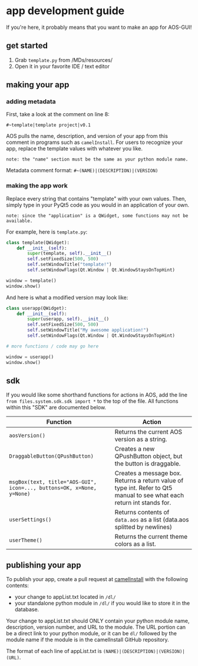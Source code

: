 # app development guide

If you're here, it probably means that you want to make an app for AOS-GUI!

## get started

1. Grab `template.py` from /MDs/resources/
2. Open it in your favorite IDE / text editor

## making your app

### adding metadata

First, take a look at the comment on line 8:

`#~template|template project|v0.1`

AOS pulls the name, description, and version of your app from this comment in programs such as `camelInstall`. For users to recognize your app, replace the template values with whatever you like. 

    note: the "name" section must be the same as your python module name.

Metadata comment format:
`#~(NAME)|(DESCRIPTION)|(VERSION)`

### making the app work

Replace every string that contains "template" with your own values. Then, simply type in your PyQt5 code as you would in an application of your own.

    note: since the "application" is a QWidget, some functions may not be available.

For example, here is `template.py`:

```python
class template(QWidget):
    def __init__(self):
        super(template, self).__init__()
        self.setFixedSize(500, 500)
        self.setWindowTitle("template!")
        self.setWindowFlags(Qt.Window | Qt.WindowStaysOnTopHint)

window = template()
window.show()
```
And here is what a modified version may look like:
```python
class userapp(QWidget):
    def __init__(self):
        super(userapp, self).__init__()
        self.setFixedSize(500, 500)
        self.setWindowTitle("My awesome application!")
        self.setWindowFlags(Qt.Window | Qt.WindowStaysOnTopHint)

# more functions / code may go here

window = userapp()
window.show()
```

## sdk

If you would like some shorthand functions for actions in AOS, add the line `from files.system.sdk.sdk import *` to the top of the file. All functions within this "SDK" are documented below.

| Function | Action |
|----------|--------|
| `aosVersion()` | Returns the current AOS version as a string. |
| `DraggableButton(QPushButton)` | Creates a new QPushButton object, but the button is draggable. |
| `msgBox(text, title="AOS-GUI", icon=..., buttons=OK, x=None, y=None)` | Creates a message box. Returns a return value of type int. Refer to Qt5 manual to see what each return int stands for. |
| `userSettings()`| Returns contents of `data.aos` as a list (data.aos splitted by newlines) |
| `userTheme()` | Returns the current theme colors as a list. |

## publishing your app

To publish your app, create a pull request at [camelInstall](https://github.com/nanobot567/cInstall) with the following contents:

- your change to appList.txt located in `/dl/`
- your standalone python module in `/dl/` if you would like to store it in the database.

Your change to appList.txt should ONLY contain your python module name, description, version number, and URL to the module. The URL portion can be a direct link to your python module, or it can be `dl/` followed by the module name if the module is in the camelInstall GitHub repository.

The format of each line of appList.txt is `(NAME)|(DESCRIPTION)|(VERSION)|(URL)`.